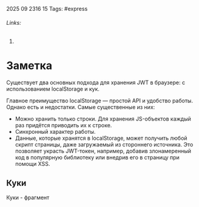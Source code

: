 2025 09 2316 15
Tags: #express 
###### Links: 
1) 
# Заметка
Существует два основных подхода для хранения JWT в браузере: c использованием localStorage и кук.

Главное преимущество localStorage — простой API и удобство работы. Однако есть и недостатки. Самые существенные из них:

- Можно хранить только строки. Для хранения JS-объектов каждый раз придётся приводить их к строке.
- Синхронный характер работы.
- Данные, которые хранятся в localStorage, может получить любой скрипт страницы, даже загружаемый из стороннего источника. Это позволяет украсть JWT-токен, например, добавив злонамеренный код в популярную библиотеку или внедрив его в страницу при помощи XSS.

## Куки
Куки - фрагмент